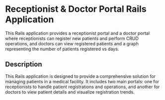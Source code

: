 # Receptionist & Doctor Portal Rails Application

This Rails application provides a receptionist portal and a doctor portal where receptionists can register new patients and perform CRUD operations, and doctors can view registered patients and a graph representing the number of patients registered vs days.


## Description
This Rails application is designed to provide a comprehensive solution for managing patients in a medical facility. It includes two main portals: one for receptionists to handle patient registrations and operations, and another for doctors to view patient details and visualize registration trends.
